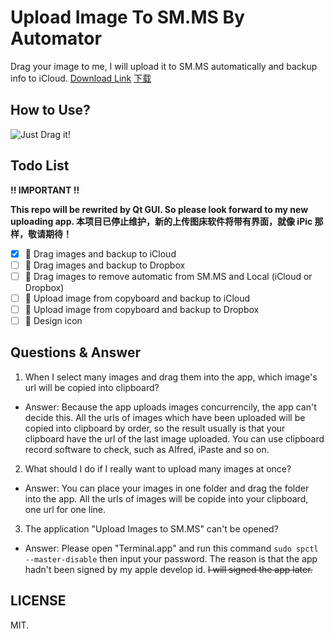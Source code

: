 # Upload Image To SM.MS By Automator

Drag your image to me, I will upload it to SM.MS automatically and backup info to iCloud. [Download Link](https://github.com/acbetter/upload-image-to-smms-by-automator/releases) [下载](https://github.com/acbetter/upload-image-to-smms-by-automator/releases)

## How to Use?

![Just Drag it!](https://i.loli.net/2018/04/23/5addef9892562.gif)

## Todo List

**!! IMPORTANT !!**

**This repo will be rewrited by Qt GUI. So please look forward to my new uploading app. 本项目已停止维护，新的上传图床软件将带有界面，就像 iPic 那样，敬请期待！**

- [x] 🎉 Drag images and backup to iCloud
- [ ] 🤔 Drag images and backup to Dropbox
- [ ] 🤔 Drag images to remove automatic from SM.MS and Local (iCloud or Dropbox)
- [ ] 🤔 Upload image from copyboard and backup to iCloud
- [ ] 🤔 Upload image from copyboard and backup to Dropbox
- [ ] 🤔 Design icon

## Questions & Answer

1.  When I select many images and drag them into the app, which image's url will be copied into clipboard? 

- Answer: Because the app uploads images concurrencily, the app can't decide this. All the urls of images which have been uploaded will be copied into clipboard by order, so the result usually is that your clipboard have the url of the last image uploaded. You can use clipboard record software to check, such as Alfred, iPaste and so on.
    
    
2.  What should I do if I really want to upload many images at once?

- Answer: You can place your images in one folder and drag the folder into the app. All the urls of images will be copide into your clipboard, one url for one line.

3.  The application "Upload Images to SM.MS" can't be opened?

- Answer: Please open "Terminal.app" and run this command `sudo spctl --master-disable` then input your password. The reason is that the app hadn't been signed by my apple develop id. ~~I will signed the app later.~~

## LICENSE

MIT.
